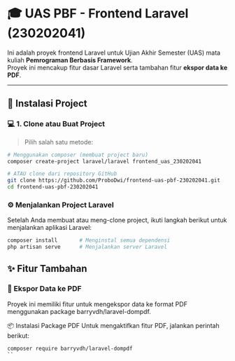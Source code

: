 # 🎓 UAS PBF - Frontend Laravel (230202041)

Ini adalah proyek frontend Laravel untuk Ujian Akhir Semester (UAS) mata kuliah **Pemrograman Berbasis Framework**.  
Proyek ini mencakup fitur dasar Laravel serta tambahan fitur **ekspor data ke PDF**.

---

## 🚀 Instalasi Project

### 💻 1. Clone atau Buat Project

> Pilih salah satu metode:

```bash
# Menggunakan composer (membuat project baru)
composer create-project laravel/laravel frontend_uas_230202041

# ATAU clone dari repository GitHub
git clone https://github.com/ProboDwi/frontend-uas-pbf-230202041.git
cd frontend-uas-pbf-230202041
```

### ⚙️ Menjalankan Project Laravel

Setelah Anda membuat atau meng-clone project, ikuti langkah berikut untuk menjalankan aplikasi Laravel:

```bash
composer install       # Menginstal semua dependensi
php artisan serve      # Menjalankan server Laravel
```

## ✨ Fitur Tambahan
### 📄 Ekspor Data ke PDF
Proyek ini memiliki fitur untuk mengekspor data ke format PDF menggunakan package barryvdh/laravel-dompdf.

📦 Instalasi Package PDF
Untuk mengaktifkan fitur PDF, jalankan perintah berikut:
```bash
composer require barryvdh/laravel-dompdf
``
